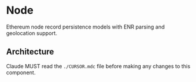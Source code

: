# Node

Ethereum node record persistence models with ENR parsing and geolocation support.

## Architecture  
Claude MUST read the `./CURSOR.mdc` file before making any changes to this component.